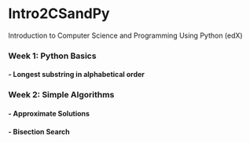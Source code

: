# Intro2CSandPy
Introduction to Computer Science and Programming Using Python (edX)

### __Week 1: Python Basics__

#### - Longest substring in alphabetical order

### __Week 2: Simple Algorithms__
#### - Approximate Solutions
  
#### - Bisection Search
